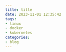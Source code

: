 ```yaml
---
title: title
date: 2023-11-01 12:35:42
tags:
- linux
- docker
- kubernetes
categories:
- blog
---
```

